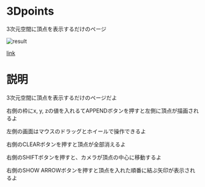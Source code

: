 # 3Dpoints

3次元空間に頂点を表示するだけのページ

![result](https://user-images.githubusercontent.com/12505784/112724343-2ffcfb00-8f56-11eb-9780-d9352faacddd.gif)

[link](https://fockl.github.io/3Dpoints/)

# 説明

3次元空間に頂点を表示するだけのページだよ

右側の枠にx, y, zの値を入れるてAPPENDボタンを押すと左側に頂点が描画されるよ

左側の画面はマウスのドラッグとホイールで操作できるよ

右側のCLEARボタンを押すと頂点が全部消えるよ

右側のSHIFTボタンを押すと、カメラが頂点の中心に移動するよ

右側のSHOW ARROWボタンを押すと頂点を入れた順番に結ぶ矢印が表示されるよ
